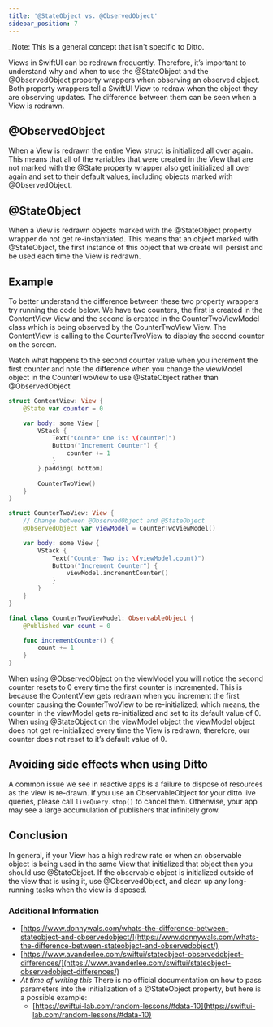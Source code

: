 ```yaml
---
title: '@StateObject vs. @ObservedObject'
sidebar_position: 7
---
```


_Note: This is a general concept that isn't specific to Ditto.

Views in SwiftUI can be redrawn frequently. Therefore, it’s important to understand why and when to use the @StateObject and the @ObservedObject property wrappers when observing an observed object. Both property wrappers tell a SwiftUI View to redraw when the object they are observing updates. The difference between them can be seen when a View is redrawn.

## @ObservedObject

When a View is redrawn the entire View struct is initialized all over again. This means that all of the variables that were created in the View that are not marked with the @State property wrapper also get initialized all over again and set to their default values, including objects marked with @ObservedObject.

## @StateObject

When a View is redrawn objects marked with the @StateObject property wrapper do not get re-instantiated. This means that an object marked with @StateObject, the first instance of this object that we create will persist and be used each time the View is redrawn. 

## Example

To better understand the difference between these two property wrappers try running the code below. We have two counters, the first is created in the ContentView View and the second is created in the CounterTwoViewModel class which is being observed by the CounterTwoView View. The ContentView is calling to the CounterTwoView to display the second counter on the screen. 

Watch what happens to the second counter value when you increment the first counter and note the difference when you change the viewModel object in the CounterTwoView to use @StateObject rather than @ObservedObject

```swift
struct ContentView: View {
    @State var counter = 0

    var body: some View {
        VStack {
            Text("Counter One is: \(counter)")
            Button("Increment Counter") {
                counter += 1
            }
        }.padding(.bottom)
        
        CounterTwoView()
    }
}

struct CounterTwoView: View {
    // Change between @ObservedObject and @StateObject
    @ObservedObject var viewModel = CounterTwoViewModel()

    var body: some View {
        VStack {
            Text("Counter Two is: \(viewModel.count)")
            Button("Increment Counter") {
                viewModel.incrementCounter()
            }
        }
    }
}

final class CounterTwoViewModel: ObservableObject {
    @Published var count = 0

    func incrementCounter() {
        count += 1
    }
}
```

When using @ObservedObject on the viewModel you will notice the second counter resets to 0 every time the first counter is incremented. This is because the ContentView gets redrawn when you increment the first counter causing the CounterTwoView to be re-initialized; which means, the counter in the viewModel gets re-initialized and set to its default value of 0. When using @StateObject on the viewModel object the viewModel object does not get re-initialized every time the View is redrawn; therefore, our counter does not reset to it’s default value of 0.

## Avoiding side effects when using Ditto

A common issue we see in reactive apps is a failure to dispose of resources as the view is re-drawn. If you use an ObservableObject for your ditto live queries, please call `liveQuery.stop()` to cancel them. Otherwise, your app may see a large accumulation of publishers that infinitely grow.

## Conclusion

In general, if your View has a high redraw rate or when an observable object is being used in the same View that initialized that object then you should use @StateObject. If the observable object is initialized outside of the view that is using it, use @ObservedObject, and clean up any long-running tasks when the view is disposed.

### Additional Information

- [https://www.donnywals.com/whats-the-difference-between-stateobject-and-observedobject/](https://www.donnywals.com/whats-the-difference-between-stateobject-and-observedobject/)
- [https://www.avanderlee.com/swiftui/stateobject-observedobject-differences/](https://www.avanderlee.com/swiftui/stateobject-observedobject-differences/)
- *At time of writing this* There is no official documentation on how to pass parameters into the initialization of a @StateObject property, but here is a possible example:
    - [https://swiftui-lab.com/random-lessons/#data-10](https://swiftui-lab.com/random-lessons/#data-10)
